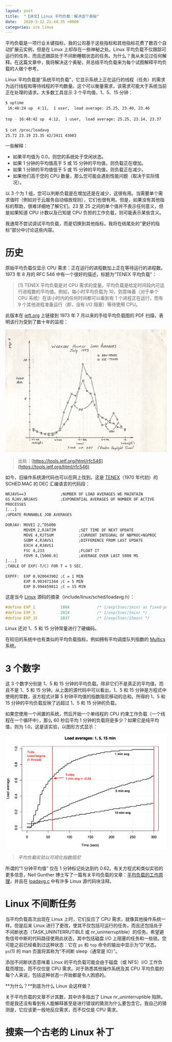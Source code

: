 ```yaml
---
layout: post
title:  "【译文】Linux 平均负载：解决这个奥秘"
date:   2020-3-12 21:44:35 +0800
categories: sre linux
---
```


平均负载是一项行业关键指标，我的公司基于这些指标和其他指标花费了数百个自动扩展云实例，但是在 Linux 上却存在一些神秘之处。Linux 平均负载不仅跟踪可运行的任务，而且还跟踪处于不间断睡眠状态的任务。为什么？我从未见过任何解释。在这篇文章中，我将解决这个奥秘，并总结平均负载来为每个试图解释平均负载的人做个参考。

Linux 平均负载是“系统平均负载”，它显示系统上正在运行的线程（任务）的需求为运行线程和等待线程的平均数量。这个可以衡量需求，该需求可能大于系统当前正在处理的请求。大多数工具显示 3 个平均值，1、5、15 分钟：

```bash
$ uptime
 16:48:24 up  4:11,  1 user,  load average: 25.25, 23.40, 23.46

top - 16:48:42 up  4:12,  1 user,  load average: 25.25, 23.14, 23.37

$ cat /proc/loadavg 
25.72 23.19 23.35 42/3411 43603
```

一些解释：

* 如果平均值为 0.0，则您的系统处于空闲状态。
* 如果 1 分钟的平均值高于 5 或 15 分钟的平均值，则负载正在增加。
* 如果 1 分钟的平均值低于 5 或 15 分钟的平均值，则负载正在减少。
* 如果他们高于您的 CPU 数量，那么您可能会遇到性能问题（取决于实际情况）。

以 3 个为 1 组，您可以判断负载是在增加还是在减少，这很有用。当需要单个需求值时（例如对于云服务自动缩放规则），它们也很有用。但是，如果没有其他指标的帮助，很难详细地了解它们。23 至 25 之间的单个值并不表示任何意义，但是如果知道 CPU 计数以及已知是 CPU 负担的工作负载，则可能表示某些含义。

我通常不尝试调试平均负载，而是切换到其他指标。我将在结尾处的“更好的指标”部分中讨论这些内容。

# 历史

原始平均负载仅显示 CPU 需求：正在运行的进程数加上正在等待运行的进程数。1973 年 8 月的 RFC 546 中有一个很好的描述，标题为“TENEX 平均负载”：

> [1] TENEX 平均负载是对 CPU 需求的度量。平均负载是给定时间段内可运行进程数的平均值。例如，每小时平均负载为 10，则意味着（对于单个 CPU 系统）在该小时内的任何时间都可以看到有 1 个进程正在运行，而有 9 个其他进程准备运行（即，没有 I/O 阻塞）等待使用 CPU。

此版本在 [ieft.org](https://tools.ietf.org/html/rfc546) 上链接到 1973 年 7 月以来的手绘平均负载图的 PDF 扫描，表明该行为受到了数十年的监视：

![rfc546.jpg](/assets/img/rfc546.jpg)
> 出处：[https://tools.ietf.org/html/rfc546](https://tools.ietf.org/html/rfc546)

如今，旧操作系统源代码也可以在网上找到。这是 [TENEX](https://github.com/PDP-10/tenex)（1970 年代初）的 SCHED.MAC 的 DEC 汇编语言的代码段：

```assembly
NRJAVS==3               ;NUMBER OF LOAD AVERAGES WE MAINTAIN
GS RJAV,NRJAVS          ;EXPONENTIAL AVERAGES OF NUMBER OF ACTIVE PROCESSES
[...]
;UPDATE RUNNABLE JOB AVERAGES

DORJAV: MOVEI 2,^D5000
        MOVEM 2,RJATIM          ;SET TIME OF NEXT UPDATE
        MOVE 4,RJTSUM           ;CURRENT INTEGRAL OF NBPROC+NGPROC
        SUBM 4,RJAVS1           ;DIFFERENCE FROM LAST UPDATE
        EXCH 4,RJAVS1
        FSC 4,233               ;FLOAT IT
        FDVR 4,[5000.0]         ;AVERAGE OVER LAST 5000 MS
[...]
;TABLE OF EXP(-T/C) FOR T = 5 SEC.

EXPFF:  EXP 0.920043902 ;C = 1 MIN
        EXP 0.983471344 ;C = 5 MIN
        EXP 0.994459811 ;C = 15 MIN
```

这是当今 [Linux](https://github.com/torvalds/linux/blob/master/include/linux/sched/loadavg.h) 源码的摘录（include/linux/sched/loadavg.h）：

```c
#define EXP_1           1884            /* 1/exp(5sec/1min) as fixed-point */
#define EXP_5           2014            /* 1/exp(5sec/5min) */
#define EXP_15          2037            /* 1/exp(5sec/15min) */
```

Linux 还对 1、5 和 15 分钟常量进行了硬编码。

在较旧的系统中也有类似的平均负载指标，例如拥有平均调度队列指数的 [Multics](http://web.mit.edu/Saltzer/www/publications/instrumentation.html) 系统。

# 3 个数字

这 3 个数字分别是 1、5 和 15 分钟的平均负载。除非它们不是真正的平均值，而且不是 1、5 和 15 分钟。从上面的源代码中可以看出，1、5 和 15 分钟是方程式中使用的常数，该方程式计算 5 秒钟平均值的指数阻尼移动的总和。所得的 1、5 和 15 分钟的平均负载反映了远超过 1、5 和 15 分钟的负载。

如果您使用一个闲置的系统，然后开始一个单线程的 CPU 约束工作负载（一个线程在一个循环中），那么 60 秒后平均 1 分钟的负载将是多少？如果它是纯平均值，则为 1.0。这是该实验，以图形方式显示：

![loadavg.png](/assets/img/loadavg.png)
> *平均负载实验以可视化指数阻尼*

所谓的“1 分钟平均值” 仅在 1 分钟标记处达到约 0.62。有关方程式和类似实验的更多信息，Neil Gunther 博士写了一篇有关平均负载的文章：[平均负载的工作原理](http://www.teamquest.com/import/pdfs/whitepaper/ldavg1.pdf)，并且在 [loadavg.c](https://github.com/torvalds/linux/blob/master/kernel/sched/loadavg.c) 中有许多 Linux 源代码块注释。

# Linux 不间断任务

当平均负载首次出现在 Linux 上时，它们反应了 CPU 需求，就像其他操作系统一样。但是后来 Linux 进行了更改，使其不仅包括可运行的任务，而且还包括处于不间断状态（TASK_UNINTERRUTIBLE 或 nr_uninterruptible）的任务。希望避免信号中断的代码路径使用此状态，其中包括磁盘 I/O 上阻塞的任务和一些锁。您可能之前已经看到过这种状态：它在 `ps` 和 `top` 命令的输出中显示为“D”状态。`ps`(1) 的 man 页面将其称为“不间断 sleep（通常是 IO）”。

添加不间断状态意味着 Linux 的平均负载可能会由于磁盘（或 NFS）I/O 工作负载而增加，而不仅仅是 CPU 需求。对于熟悉其他操作系统及其 CPU 平均负载的每个人来说，包括这种状态一开始都是令人困惑的。

**为什么？**到底为什么 Linux 会这样做？

关于平均负载的文章不计其数，其中许多指出了 Linux nr_uninterruptible 陷阱。但是我还没有看到有人能解释甚至是进行错误的猜测为什么要包含它。我自己的猜测是，它应该更一般地反应需求，而不仅仅是 CPU 需求。

# 搜索一个古老的 Linux 补丁